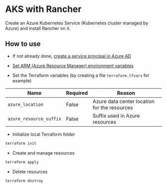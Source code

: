 # AKS with Rancher

Create an Azure Kubernetes Service (Kubernetes cluster managed by Azure) and install Rancher on it.

## How to use

* If not already done, [create a service principal in Azure AD](../../docs/azure.md#create-a-service-principal)

* [Set ARM (Azure Resource Manager) environment variables](../../docs/azure.md#create-a-service-principal)

* Set the Terraform variables (by creating a file `terraform.tfvars` for example)

Name                    | Required | Reason
------------------------|----------|---------------------------------------------
`azure_location`        | False    | Azure data center location for the resources
`azure_resource_suffix` | False    | Suffix used in Azure resources

* Initialize local Terraform folder

```bash
terraform init
```

* Create and manage resources

```bash
terraform apply
```

* Delete resources

```bash
terraform destroy
```
